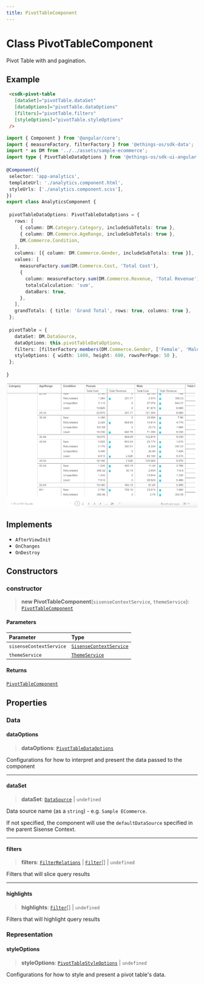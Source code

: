 ```yaml
---
title: PivotTableComponent
---
```


# Class PivotTableComponent <Badge type="beta" text="Beta" />

Pivot Table with and pagination.

## Example

```html
 <csdk-pivot-table
   [dataSet]="pivotTable.dataSet"
   [dataOptions]="pivotTable.dataOptions"
   [filters]="pivotTable.filters"
   [styleOptions]="pivotTable.styleOptions"
 />
```
```ts
import { Component } from '@angular/core';
import { measureFactory, filterFactory } from '@ethings-os/sdk-data';
import * as DM from '../../assets/sample-ecommerce';
import type { PivotTableDataOptions } from '@ethings-os/sdk-ui-angular';

@Component({
 selector: 'app-analytics',
 templateUrl: './analytics.component.html',
 styleUrls: ['./analytics.component.scss'],
})
export class AnalyticsComponent {

 pivotTableDataOptions: PivotTableDataOptions = {
   rows: [
     { column: DM.Category.Category, includeSubTotals: true },
     { column: DM.Commerce.AgeRange, includeSubTotals: true },
     DM.Commerce.Condition,
   ],
   columns: [{ column: DM.Commerce.Gender, includeSubTotals: true }],
   values: [
     measureFactory.sum(DM.Commerce.Cost, 'Total Cost'),
     {
       column: measureFactory.sum(DM.Commerce.Revenue, 'Total Revenue'),
       totalsCalculation: 'sum',
       dataBars: true,
     },
   ],
   grandTotals: { title: 'Grand Total', rows: true, columns: true },
 };

 pivotTable = {
   dataSet: DM.DataSource,
   dataOptions: this.pivotTableDataOptions,
   filters: [filterFactory.members(DM.Commerce.Gender, ['Female', 'Male'])],
   styleOptions: { width: 1400, height: 600, rowsPerPage: 50 },
 };

}
```
<img src="../../../img/angular-pivot-table-example.png" width="800px" />

## Implements

- `AfterViewInit`
- `OnChanges`
- `OnDestroy`

## Constructors

### constructor

> **new PivotTableComponent**(`sisenseContextService`, `themeService`): [`PivotTableComponent`](class.PivotTableComponent.md)

#### Parameters

| Parameter | Type |
| :------ | :------ |
| `sisenseContextService` | [`SisenseContextService`](../contexts/class.SisenseContextService.md) |
| `themeService` | [`ThemeService`](../contexts/class.ThemeService.md) |

#### Returns

[`PivotTableComponent`](class.PivotTableComponent.md)

## Properties

### Data

#### dataOptions

> **dataOptions**: [`PivotTableDataOptions`](../interfaces/interface.PivotTableDataOptions.md)

Configurations for how to interpret and present the data passed to the component

***

#### dataSet

> **dataSet**: [`DataSource`](../../sdk-data/type-aliases/type-alias.DataSource.md) \| `undefined`

Data source name (as a `string`) - e.g. `Sample ECommerce`.

If not specified, the component will use the `defaultDataSource` specified in the parent Sisense Context.

***

#### filters

> **filters**: [`FilterRelations`](../../sdk-data/interfaces/interface.FilterRelations.md) \| [`Filter`](../../sdk-data/interfaces/interface.Filter.md)[] \| `undefined`

Filters that will slice query results

***

#### highlights

> **highlights**: [`Filter`](../../sdk-data/interfaces/interface.Filter.md)[] \| `undefined`

Filters that will highlight query results

### Representation

#### styleOptions

> **styleOptions**: [`PivotTableStyleOptions`](../interfaces/interface.PivotTableStyleOptions.md) \| `undefined`

Configurations for how to style and present a pivot table's data.
